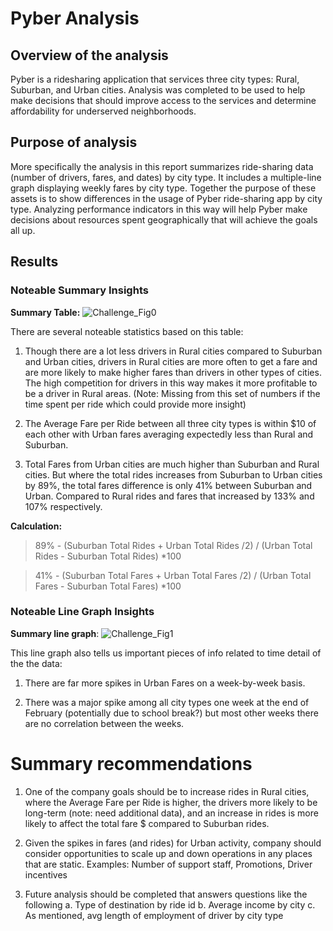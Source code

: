 # Pyber Analysis

## Overview of the analysis
Pyber is a ridesharing application that services three city types: Rural, Suburban, and Urban cities. Analysis was completed to be used to help make decisions that should improve access to the services and determine affordability for underserved neighborhoods. 

## Purpose of analysis
More specifically the analysis in this report summarizes ride-sharing data (number of drivers, fares, and dates) by city type. It includes a multiple-line graph displaying weekly fares by city type. Together the purpose of these assets is to show differences in the usage of Pyber ride-sharing app by city type. Analyzing performance indicators in this way will help Pyber make decisions about resources spent geographically that will achieve the goals all up.

## Results

### Noteable Summary Insights

**Summary Table:**
![Challenge_Fig0](/Resources/Challenge_Fig0.png)

There are several noteable statistics based on this table:
1. Though there are a lot less drivers in Rural cities compared to Suburban and Urban cities, drivers in Rural cities are more often to get a fare and are more likely to make higher fares than drivers in other types of cities. The high competition for drivers in this way makes it more profitable to be a driver in Rural areas. (Note: Missing from this set of numbers if the time spent per ride which could provide more insight)

2. The Average Fare per Ride between all three city types is within $10 of each other with Urban fares averaging expectedly less than Rural and Suburban. 

3. Total Fares from Urban cities are much higher than Suburban and Rural cities. But where the total rides increases from Suburban to Urban cities by 89%, the total fares difference is only 41% between Suburban and Urban. Compared to Rural rides and fares that increased by 133% and 107% respectively. 

  **Calculation:**
 > 89% -  (Suburban Total Rides + Urban Total Rides /2) / (Urban Total Rides - Suburban Total Rides) *100 
 
 > 41% -  (Suburban Total Fares + Urban Total Fares /2) / (Urban Total Fares - Suburban Total Fares) *100 
 
 ### Noteable Line Graph Insights
 **Summary line graph**:
![Challenge_Fig1](/Resources/Challenge_Fig1.png)
 
 This line graph also tells us important pieces of info related to time detail of the the data: 
 1. There are far more spikes in Urban Fares on a week-by-week basis. 
 
 2. There was a major spike among all city types one week at the end of February (potentially due to school break?) but most other weeks there are no correlation between the weeks.
 
# Summary recommendations
1. One of the company goals should be to increase rides in Rural cities, where the Average Fare per Ride is higher, the drivers more likely to be long-term (note: need additional data), and an increase in rides is more likely to affect the total fare $ compared to Suburban rides.

2. Given the spikes in fares (and rides) for Urban activity, company should consider opportunities to scale up and down operations in any places that are static. Examples: Number of support staff, Promotions, Driver incentives

3. Future analysis should be completed that answers questions like the following
    a. Type of destination by ride id
    b. Average income by city
    c. As mentioned, avg length of employment of driver by city type
    
